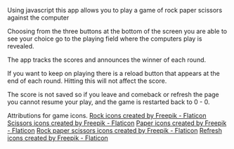 Using javascript this app allows you to play a game of rock paper scissors against the computer

Choosing from the three buttons at the bottom of the screen you are able to see your choice go to the playing field where the computers play is revealed.

The app tracks the scores and announces the winner of each round.

If you want to keep on playing there is a reload button that appears at the end of each round. 
Hitting this will not affect the score.

The score is not saved so if you leave and comeback or refresh the page you cannot resume your play, and the game is restarted back to 0 - 0.

Attributions for game icons.
<a href="https://www.flaticon.com/free-icons/rock" title="rock icons">Rock icons created by Freepik - Flaticon</a>
<a href="https://www.flaticon.com/free-icons/scissors" title="scissors icons">Scissors icons created by Freepik - Flaticon</a>
<a href="https://www.flaticon.com/free-icons/paper" title="paper icons">Paper icons created by Freepik - Flaticon</a>
<a href="https://www.flaticon.com/free-icons/rock-paper-scissors" title="rock paper scissors icons">Rock paper scissors icons created by Freepik - Flaticon</a>
<a href="https://www.flaticon.com/free-icons/refresh" title="refresh icons">Refresh icons created by Freepik - Flaticon</a>